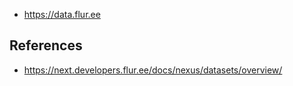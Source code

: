 
- https://data.flur.ee


## References

- https://next.developers.flur.ee/docs/nexus/datasets/overview/